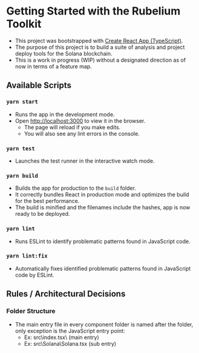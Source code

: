 # Getting Started with the Rubelium Toolkit

- This project was bootstrapped with [Create React App (TypeScript)](https://create-react-app.dev/docs/adding-typescript/).
- The purpose of this project is to build a suite of analysis and project deploy tools for the Solana blockchain.
- This is a work in progress (WIP) without a designated direction as of now in terms of a feature map.

## Available Scripts

### `yarn start`

- Runs the app in the development mode.
- Open [http://localhost:3000](http://localhost:3000) to view it in the browser.
  - The page will reload if you make edits.
  - You will also see any lint errors in the console.

### `yarn test`

- Launches the test runner in the interactive watch mode.

### `yarn build`

- Builds the app for production to the `build` folder.
- It correctly bundles React in production mode and optimizes the build for the best performance.
- The build is minified and the filenames include the hashes, app is now ready to be deployed.

### `yarn lint`

- Runs ESLint to identify problematic patterns found in JavaScript code.

### `yarn lint:fix`

- Automatically fixes identified problematic patterns found in JavaScript code by ESLint.

## Rules / Architectural Decisions

### Folder Structure

- The main entry file in every component folder is named after the folder, only exception is the JavaScript entry point:
  - Ex: src\index.tsx\ (main entry)
  - Ex: src\Solana\Solana.tsx (sub entry)
